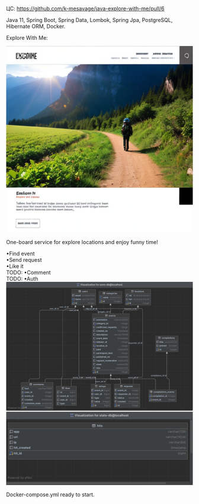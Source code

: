 ЦC: https://github.com/k-mesavage/java-explore-with-me/pull/6

Java 11, Spring Boot, Spring Data, Lombok, Spring Jpa, PostgreSQL, Hibernate ORM, Docker.

Explore With Me:  

![main-service/src/main/resources/explore_with_me_main_pic.jpg](main-service/src/main/resources/explore_with_me_main_pic.jpg)  

One-board service for explore locations and enjoy funny time!

•Find event  
•Send request  
•Like it  
TODO: •Comment  
TODO: •Auth
![main-service/src/main/resources/ewm-db_pic.jpg](main-service/src/main/resources/ewm-db_pic.jpg)  
![main-service/src/main/resources/stats-db_pic.jpg](main-service/src/main/resources/stats-db_pic.jpg)

Docker-compose.yml ready to start.
